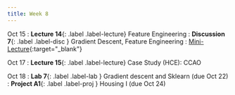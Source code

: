 ```yaml
---
title: Week 8
---
```


Oct 15
: **Lecture 14**{: .label .label-lecture} Feature Engineering
: **Discussion 7**{: .label .label-disc } Gradient Descent, Feature Engineering
    : [Mini-Lecture](https://youtu.be/9-ZfKJX3e14){:target="_blank"}

Oct 17
: **Lecture 15**{: .label .label-lecture} Case Study (HCE): CCAO


Oct 18
: **Lab 7**{: .label .label-lab }  Gradient descent and Sklearn (due Oct 22)
: **Project A1**{: .label .label-proj } Housing I (due Oct 24)